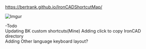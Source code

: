 https://bertrank.github.io/IronCADShortcutMap/

![Imgur](http://BertranK.github.io/IronCADShortcutMap/Usermanual.gif)

-Todo  
Updating BK custom shortcuts(Mine)
Adding click to copy IronCAD directory  
Adding Other language keyboard layout?  
